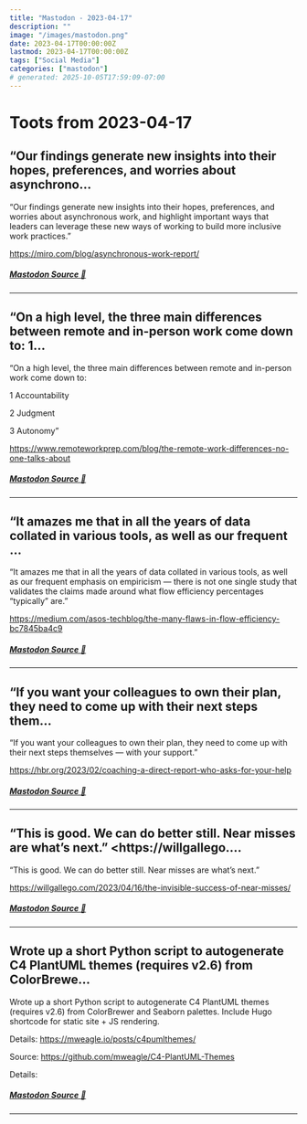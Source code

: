 ```yaml
---
title: "Mastodon - 2023-04-17"
description: ""
image: "/images/mastodon.png"
date: 2023-04-17T00:00:00Z
lastmod: 2023-04-17T00:00:00Z
tags: ["Social Media"]
categories: ["mastodon"]
# generated: 2025-10-05T17:59:09-07:00
---
```


# Toots from 2023-04-17

## “Our findings generate new insights into their hopes, preferences, and worries about asynchrono...

“Our findings generate new insights into their hopes, preferences, and worries about asynchronous work, and highlight important ways that leaders can leverage these new ways of working to build more inclusive work practices.”

<https://miro.com/blog/asynchronous-work-report/>

##### [Mastodon Source 🐘](https://hachyderm.io/@mweagle/110216769112911841)

---

## “On a high level, the three main differences between remote and in-person work come down to:  1...

“On a high level, the three main differences between remote and in-person work come down to:

1	Accountability

2	Judgment

3	Autonomy”

<https://www.remoteworkprep.com/blog/the-remote-work-differences-no-one-talks-about>

##### [Mastodon Source 🐘](https://hachyderm.io/@mweagle/110216714286026304)

---

## “It amazes me that in all the years of data collated in various tools, as well as our frequent ...

“It amazes me that in all the years of data collated in various tools, as well as our frequent emphasis on empiricism — there is not one single study that validates the claims made around what flow efficiency percentages “typically” are.”

<https://medium.com/asos-techblog/the-many-flaws-in-flow-efficiency-bc7845ba4c9>

##### [Mastodon Source 🐘](https://hachyderm.io/@mweagle/110216595938639623)

---

## “If you want your colleagues to own their plan, they need to come up with their next steps them...

“If you want your colleagues to own their plan, they need to come up with their next steps themselves — with your support.”

<https://hbr.org/2023/02/coaching-a-direct-report-who-asks-for-your-help>

##### [Mastodon Source 🐘](https://hachyderm.io/@mweagle/110216563744191151)

---

## “This is good. We can do better still. Near misses are what’s next.”  <https://willgallego....

“This is good. We can do better still. Near misses are what’s next.”

<https://willgallego.com/2023/04/16/the-invisible-success-of-near-misses/>

##### [Mastodon Source 🐘](https://hachyderm.io/@mweagle/110216540638167007)

---

## Wrote up a short Python script to autogenerate C4 PlantUML themes (requires v2.6) from ColorBrewe...

Wrote up a short Python script to autogenerate C4 PlantUML themes (requires v2.6) from ColorBrewer and Seaborn palettes. Include Hugo shortcode  for static site + JS rendering.

Details: <https://mweagle.io/posts/c4pumlthemes/>

Source: <https://github.com/mweagle/C4-PlantUML-Themes>

Details:

##### [Mastodon Source 🐘](https://hachyderm.io/@mweagle/110214927590435405)

---

